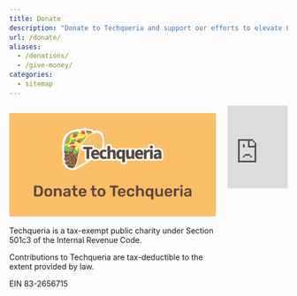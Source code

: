 ```yaml
---
title: Donate
description: "Donate to Techqueria and support our efforts to elevate Latinx in Tech."
url: /donate/
aliases:
  - /donations/
  - /give-money/
categories:
  - sitemap
---
```


<div class="columns">
  <div class="column is-half">
    <p><img src="/assets/img/banners/donate.jpg" alt="Donate to Techqueria"></p>
    <p>Techqueria is a tax-exempt public charity under Section 501c3 of the Internal Revenue Code.</p>
    <p>Contributions to Techqueria are tax-deductible to the extent provided by law.</p>
    <p>EIN 83-2656715</p>
  </div>
  <div class="column is-half">
    <script src="https://donorbox.org/widget.js" paypalExpress="false"></script><iframe
      src="https://donorbox.org/embed/techqueria?amount=25&hide_donation_meter=true" width="100%"
      style="max-height:none!important" seamless="seamless" name="donorbox" frameborder="0" scrolling="no"
      allowpaymentrequest></iframe>
  </div>
</div>
